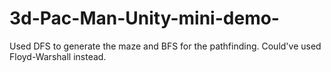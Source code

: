 # 3d-Pac-Man-Unity-mini-demo-
Used DFS to generate the maze and BFS for the pathfinding. Could've used Floyd-Warshall instead.
